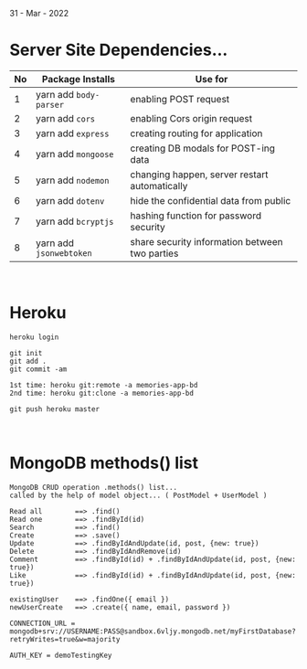 31 - Mar - 2022 

# Server Site Dependencies...

|No| Package Installs       | Use for                                       |
|--|------------------------|-----------------------------------------------|
|1 | yarn add `body-parser` | enabling POST request                         |
|2 | yarn add `cors`        | enabling Cors origin request                  |
|3 | yarn add `express`     | creating routing for application              |
|4 | yarn add `mongoose`    | creating DB modals for POST-ing data          |
|5 | yarn add `nodemon`     | changing happen, server restart automatically |
|6 | yarn add `dotenv`      | hide the confidential data from public        |
|7 | yarn add `bcryptjs`    | hashing function for password security        |
|8 | yarn add `jsonwebtoken`| share security information between two parties|


<br />

# Heroku

```
heroku login

git init
git add .
git commit -am

1st time: heroku git:remote -a memories-app-bd
2nd time: heroku git:clone -a memories-app-bd 

git push heroku master
```

<br />

# MongoDB methods() list
```
MongoDB CRUD operation .methods() list...
called by the help of model object... ( PostModel + UserModel )

Read all        ==> .find() 
Read one        ==> .findById(id)
Search          ==> .find() 
Create          ==> .save()
Update          ==> .findByIdAndUpdate(id, post, {new: true})
Delete          ==> .findByIdAndRemove(id)
Comment         ==> .findById(id) + .findByIdAndUpdate(id, post, {new: true})
Like            ==> .findById(id) + .findByIdAndUpdate(id, post, {new: true})

existingUser    ==> .findOne({ email })
newUserCreate   ==> .create({ name, email, password })
```



```
CONNECTION_URL = mongodb+srv://USERNAME:PASS@sandbox.6vljy.mongodb.net/myFirstDatabase?retryWrites=true&w=majority

AUTH_KEY = demoTestingKey
```